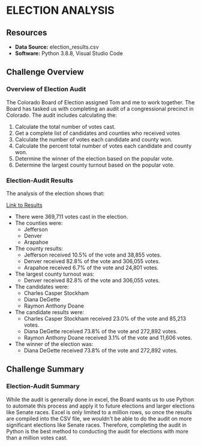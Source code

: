 # ELECTION ANALYSIS
## Resources

- **Data Source:** election_results.csv
- **Software:** Python 3.8.8, Visual Studio Code

## Challenge Overview

### Overview of Election Audit

The Colorado Board of Election assigned Tom and me to work together. The Board has tasked us with completing an audit of a congressional precinct in Colorado.  The audit includes calculating the:

1) Calculate the total number of votes cast.
2) Get a complete list of candidates and counties who received votes
3) Calculate the number of votes each candidate and county won.
4) Calculate the percent total number of votes each candidate and county won.
5) Determine the winner of the election based on the popular vote.
6) Determine the largest county turnout based on the popular vote. 

### Election-Audit Results 

The analysis of the election shows that:

[Link to Results](analysis/election_analysis.txt)

- There were 369,711 votes cast in the election.
- The counties were:
  - Jefferson
  - Denver
  - Arapahoe
- The county results:
  - Jefferson received 10.5% of the vote and 38,855 votes.
  - Denver received 82.8% of the vote and 306,055 votes.
  - Arapahoe received 6.7% of the vote and 24,801 votes.
- The largest county turnout was:
  - Denver received 82.8% of the vote and 306,055 votes.
- The candidates were:
  - Charles Casper Stockham
  - Diana DeGette
  - Raymon Anthony Doane 
- The candidate results were:
  - Charles Casper Stockham received 23.0% of the vote and 85,213 votes.
  - Diana DeGette received 73.8% of the vote and 272,892 votes.
  - Raymon Anthony Doane received 3.1% of the vote and 11,606 votes.
- The winner of the election was:
  - Diana DeGette received 73.8% of the vote and 272,892 votes.

## Challenge Summary

### Election-Audit Summary

While the audit is generally done in excel, the Board wants us to use Python to automate this process and apply it to future elections and larger elections like Senate races. Excel is only limited to a million rows, so once the results are compiled into the CSV file, we wouldn't be able to do the audit on more significant elections like Senate races. Therefore, completing the audit in Python is the best method to conducting the audit for elections with more than a million votes cast.




